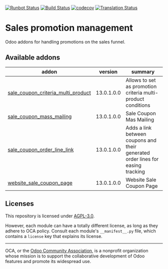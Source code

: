 [![Runbot Status](https://runbot.odoo-community.org/runbot/badge/flat//13.0.svg)](https://runbot.odoo-community.org/runbot/repo/github-com-oca-sale-promotion-)
[![Build Status](https://travis-ci.com/OCA/sale-promotion.svg?branch=13.0)](https://travis-ci.com/OCA/sale-promotion)
[![codecov](https://codecov.io/gh/OCA/sale-promotion/branch/13.0/graph/badge.svg)](https://codecov.io/gh/OCA/sale-promotion)
[![Translation Status](https://translation.odoo-community.org/widgets/sale-promotion-13-0/-/svg-badge.svg)](https://translation.odoo-community.org/engage/sale-promotion-13-0/?utm_source=widget)

<!-- /!\ do not modify above this line -->

# Sales promotion management

Odoo addons for handling promotions on the sales funnel.

<!-- /!\ do not modify below this line -->

<!-- prettier-ignore-start -->

[//]: # (addons)

Available addons
----------------
addon | version | summary
--- | --- | ---
[sale_coupon_criteria_multi_product](sale_coupon_criteria_multi_product/) | 13.0.1.0.0 | Allows to set as promotion criteria multi-product conditions
[sale_coupon_mass_mailing](sale_coupon_mass_mailing/) | 13.0.1.0.0 | Sale Coupon Mas Mailing
[sale_coupon_order_line_link](sale_coupon_order_line_link/) | 13.0.1.0.0 | Adds a link between coupons and their generated order lines for easing tracking
[website_sale_coupon_page](website_sale_coupon_page/) | 13.0.1.0.0 | Website Sale Coupon Page

[//]: # (end addons)

<!-- prettier-ignore-end -->

## Licenses

This repository is licensed under [AGPL-3.0](LICENSE).

However, each module can have a totally different license, as long as they adhere to OCA
policy. Consult each module's `__manifest__.py` file, which contains a `license` key
that explains its license.

----

OCA, or the [Odoo Community Association](http://odoo-community.org/), is a nonprofit
organization whose mission is to support the collaborative development of Odoo features
and promote its widespread use.
